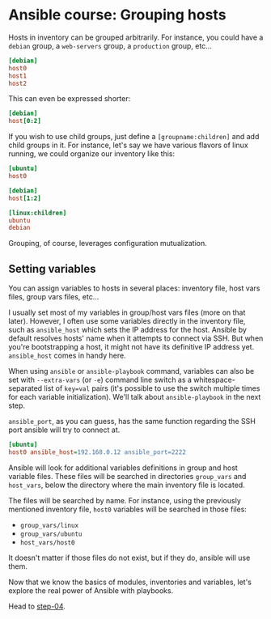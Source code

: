 # Ansible course: Grouping hosts

Hosts in inventory can be grouped arbitrarily. For instance, you could have a
`debian` group, a `web-servers` group, a `production` group, etc...

```ini
[debian]
host0
host1
host2
```

This can even be expressed shorter:

```ini
[debian]
host[0:2]
```

If you wish to use child groups, just define a `[groupname:children]` and add
child groups in it. For instance, let's say we have various flavors of linux
running, we could organize our inventory like this:

```ini
[ubuntu]
host0

[debian]
host[1:2]

[linux:children]
ubuntu
debian
```

Grouping, of course, leverages configuration mutualization.

## Setting variables

You can assign variables to hosts in several places: inventory file, host vars
files, group vars files, etc...

I usually set most of my variables in group/host vars files (more on that
later). However, I often use some variables directly in the inventory file,
such as `ansible_host` which sets the IP address for the host. Ansible by
default resolves hosts' name when it attempts to connect via SSH. But when
you're bootstrapping a host, it might not have its definitive IP address yet.
`ansible_host` comes in handy here.

When using `ansible` or `ansible-playbook` command, variables can also be set
with `--extra-vars` (or `-e`) command line switch as a whitespace-separated
list of `key=val` pairs (it's possible to use the switch multiple times for
each variable initialization). We'll talk about `ansible-playbook` in the next
step.

`ansible_port`, as you can guess, has the same function regarding the SSH port
ansible will try to connect at.

```ini
[ubuntu]
host0 ansible_host=192.168.0.12 ansible_port=2222
```

Ansible will look for additional variables definitions in group and host
variable files. These files will be searched in directories `group_vars` and
`host_vars`, below the directory where the main inventory file is located.

The files will be searched by name. For instance, using the previously
mentioned inventory file, `host0` variables will be searched in those files:

- `group_vars/linux`
- `group_vars/ubuntu`
- `host_vars/host0`

It doesn't matter if those files do not exist, but if they do, ansible will
use them.

Now that we know the basics of modules, inventories and variables, let's
explore the real power of Ansible with playbooks.

Head to [step-04](https://github.com/leucos/ansible-tuto/tree/master/step-04).
